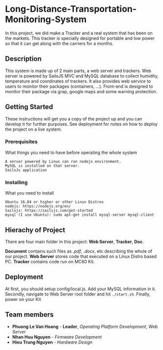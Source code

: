 # **Long-Distance-Transportation-Monitoring-System**
In this project, we did make a Tracker and a real system that has been on the markets. This tracker is specially designed for portable and low power so that it can get along with the carriers for a months.

## Description
This system is made up of 2 main parts, a web server and trackers. Web server is powered by SailsJS MVC and MySQL database to collect humidity, temperature and coordinates of trackers. It also provides web service to users to monitor their packages (containers, ...). Front-end is designed to monitor their package via grap, google maps and some warning protection.

## Getting Started
These instructions will get you a copy of the project up and you can develop it for further purposes. See deployment for notes on how to deploy the project on a live system.

### Prerequisites
What things you need to have before operating the whole system
```
A server powered by Linux can run nodejs environment.
MySQL is installed on that server.
SailsJs application
```

### Installing
What you need to install
```
Ubuntu 16.04 or higher or other Linux Distros
nodejs: https://nodejs.org/en/
Sailsjs: https://sailsjs.com/get-started
mysql (I use Ubuntu): sudo apt-get install mysql-server mysql-client
```	

## Hierachy of Project
There are four main folder in this project:  **Web Server**,  **Tracker**,  **Doc**.

**Document** contains such files as *.pdf*, *.docx*, etc describing the whole of our project.
**Web Server** stores code that executed on a Linux Distro based PC.
**Tracker** contains code run on MC60 Kit.

## Deployment
At first, you should setup config/local.js. Add your MySQL information in it.
Secondly, navigate to Web Server root folder and hit ```./start.sh```.
Finally, power on your Kit


## Team members

* **Phuong Le Van Hoang** - **Leader**, *Operating Platform Development*, *Web Server*
* **Nhan Huu Nguyen** - *Firmware Development*
* **Hieu Trung Nguyen** - *Hardware Design*

